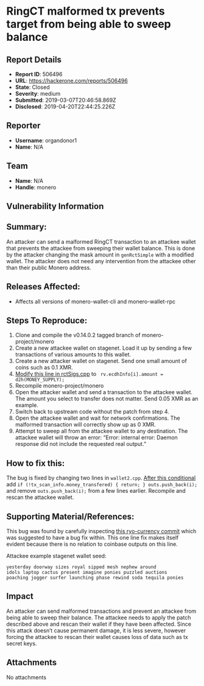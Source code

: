 # RingCT malformed tx prevents target from being able to sweep balance

## Report Details
- **Report ID**: 506496
- **URL**: https://hackerone.com/reports/506496
- **State**: Closed
- **Severity**: medium
- **Submitted**: 2019-03-07T20:46:58.869Z
- **Disclosed**: 2019-04-20T22:44:25.226Z

## Reporter
- **Username**: organdonor1
- **Name**: N/A

## Team
- **Name**: N/A
- **Handle**: monero

## Vulnerability Information
## Summary:
An attacker can send a malformed RingCT transaction to an attackee wallet that prevents the attackee from sweeping their wallet balance. This is done by the attacker changing the mask amount in `genRctSimple` with a modified wallet. The attacker does not need any intervention from the attackee other than their public Monero address.

## Releases Affected:

  * Affects all versions of monero-wallet-cli and monero-wallet-rpc

## Steps To Reproduce:

  1. Clone and compile the v0.14.0.2 tagged branch of monero-project/monero
  2. Create a new attackee wallet on stagenet. Load it up by sending a few  transactions of various amounts to this wallet.
  3. Create a new attacker wallet on stagenet. Send one small amount of coins such as 0.1 XMR.
  4. [Modify this line in rctSigs.cpp](https://github.com/monero-project/monero/blob/v0.14.0.2/src/ringct/rctSigs.cpp#L803) to ` rv.ecdhInfo[i].amount = d2h(MONEY_SUPPLY);`
  5. Recompile monero-project/monero
  6. Open the attacker wallet and send a transaction to the attackee wallet. The amount you select to transfer does not matter. Send 0.05 XMR as an example.
  7. Switch back to upstream code without the patch from step 4.
  8. Open the attackee wallet and wait for network confirmations. The malformed transaction will correctly show up as 0 XMR. 
  9. Attempt to sweep all from the attackee wallet to any destination. The attackee wallet will throw an error: “Error: internal error: Daemon response did not include the requested real output.”

## How to fix this:
The bug is fixed by changing two lines in `wallet2.cpp`. [After this conditional](https://github.com/monero-project/monero/blob//v0.14.0.2/src/wallet/wallet2.cpp#L1337) add `if (!tx_scan_info.money_transfered) { return; } outs.push_back(i);` and remove `outs.push_back(i);` from a few lines earlier. Recompile and rescan the attackee wallet.

## Supporting Material/References:
This bug was found by carefully inspecting [this ryo-currency commit](https://github.com/ryo-currency/ryo-currency/commit/e7931ca065baba61bf9b7b96ce567f07669d75de) which was suggested to have a bug fix within. This one line fix makes itself evident because there is no relation to coinbase outputs on this line.

Attackee example stagenet wallet seed: 

```
yesterday doorway sizes royal sipped mesh nephew around
idols laptop cactus present imagine ponies puzzled auctions
poaching jogger surfer launching phase rewind soda tequila ponies
```

## Impact

An attacker can send malformed transactions and prevent an attackee from being able to sweep their balance. The attackee needs to apply the patch described above and rescan their wallet if they have been affected. Since this attack doesn’t cause permanent damage, it is less severe, however forcing the attackee to rescan their wallet causes loss of data such as tx secret keys.

## Attachments
No attachments
